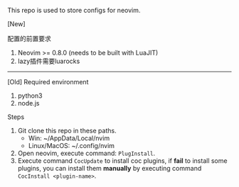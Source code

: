 This repo is used to store configs for neovim.

[New]

配置的前置要求
1. Neovim >= 0.8.0 (needs to be built with LuaJIT)
1. lazy插件需要luarocks

---
[Old]
Required environment

1. python3
2. node.js

Steps

1. Git clone this repo in these paths.
    * Win: ~/AppData/Local/nvim
    * Linux/MacOS: ~/.config/nvim
2. Open neovim, execute command: `PlugInstall`.
3. Execute command `CocUpdate` to install coc plugins, if **fail** to install some plugins, you can install them **manually** by executing command `CocInstall <plugin-name>`.
    
